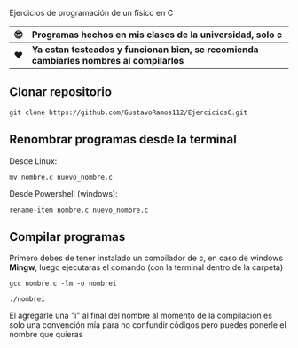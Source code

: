 Ejercicios de programación de un físico en C


😎 | **Programas hechos en mis clases de la universidad, solo c**
:---: | :---
 ❤ | **Ya estan testeados y funcionan bien, se recomienda cambiarles nombres al compilarlos**

## Clonar repositorio

```
git clone https://github.com/GustavoRamos112/EjerciciosC.git
```

## Renombrar programas desde la terminal
Desde Linux:
```
mv nombre.c nuevo_nombre.c
```
Desde Powershell (windows):
```
rename-item nombre.c nuevo_nombre.c
```

## Compilar programas

Primero debes de tener instalado un compilador de c, en caso de windows **Mingw**, luego ejecutaras el comando (con la terminal dentro de la carpeta)
```
gcc nombre.c -lm -o nombrei

./nombrei
```
El agregarle una "i" al final del nombre al momento de la compilación es solo una convención mía para no confundir códigos pero puedes ponerle el nombre que quieras
